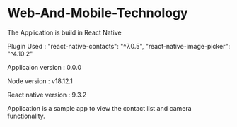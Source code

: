 # Web-And-Mobile-Technology

The Application is build in React Native

Plugin Used : 
"react-native-contacts": "^7.0.5",
"react-native-image-picker": "^4.10.2"


Applicaion version : 0.0.0

Node version : v18.12.1

React native version : 9.3.2

Application is a sample app to view the contact list and camera functionality.